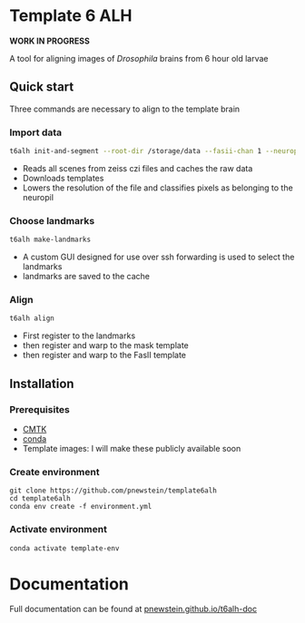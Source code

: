 # Template 6 ALH

**WORK IN PROGRESS**

A tool for aligning images of <i>Drosophila</i> brains from 6 hour old larvae

## Quick start
Three commands are necessary to align to the template brain

### Import data
 ```bash
t6alh init-and-segment --root-dir /storage/data --fasii-chan 1 --neuropil-chan 2 example1.czi example2.czi
 ```
- Reads all scenes from zeiss czi files and caches the raw data
- Downloads templates
- Lowers the resolution of the file and classifies pixels as belonging to the neuropil

### Choose landmarks
```bash
t6alh make-landmarks
```
- A custom GUI designed for use over ssh forwarding is used to select the landmarks
- landmarks are saved to the cache

### Align
```bash
t6alh align
```
- First register to the landmarks
- then register and warp to the mask template
- then register and warp to the FasII template 


## Installation

### Prerequisites
- [CMTK](https://www.nitrc.org/projects/cmtk)
- [conda](https://mamba.readthedocs.io/en/latest/installation/micromamba-installation.html)
- Template images: I will make these publicly available soon

### Create environment
```
git clone https://github.com/pnewstein/template6alh
cd template6alh
conda env create -f environment.yml
```
### Activate environment
```
conda activate template-env
```



# Documentation
Full documentation can be found at [pnewstein.github.io/t6alh-doc](https://pnewstein.github.io/t6alh-docs)

